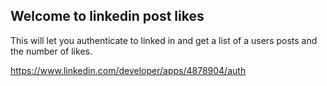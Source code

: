 ## Welcome to linkedin post likes

This will let you authenticate to linked in and get a list of a users posts and the number of likes.

https://www.linkedin.com/developer/apps/4878904/auth
